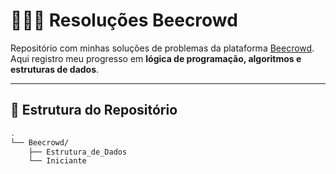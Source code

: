 # 👩🏻‍💻 Resoluções Beecrowd  

Repositório com minhas soluções de problemas da plataforma [Beecrowd](https://www.beecrowd.com.br/).  
Aqui registro meu progresso em **lógica de programação, algoritmos e estruturas de dados**.  

---

## 📂 Estrutura do Repositório  

```bash
.
└── Beecrowd/
    ├── Estrutura_de_Dados
    └── Iniciante
